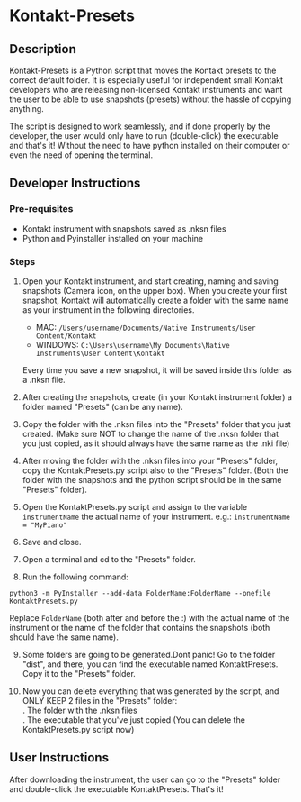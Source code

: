 # Kontakt-Presets

## Description

Kontakt-Presets is a Python script that moves the Kontakt presets to the correct default folder. It is especially useful for independent small Kontakt developers who are releasing non-licensed Kontakt instruments and want the user to be able to use snapshots (presets) without the hassle of copying anything.

The script is designed to work seamlessly, and if done properly by the developer, the user would only have to run (double-click) the executable and that's it! Without the need to have python installed on their computer or even the need of opening the terminal.

## Developer Instructions

### Pre-requisites
- Kontakt instrument with snapshots saved as .nksn files
- Python and Pyinstaller installed on your machine

### Steps
1. Open your Kontakt instrument, and start creating, naming and saving snapshots (Camera icon, on the upper box). When you create your first snapshot, Kontakt will automatically create a folder with the same name as your instrument in the following directories.
   - MAC: `/Users/username/Documents/Native Instruments/User Content/Kontakt`
   - WINDOWS: `C:\Users\username\My Documents\Native Instruments\User Content\Kontakt`

   Every time you save a new snapshot, it will be saved inside this folder as a .nksn file.

2. After creating the snapshots, create (in your Kontakt instrument folder) a folder named "Presets" (can be any name).

3. Copy the folder with the .nksn files into the "Presets" folder that you just created. (Make sure NOT to change the name of the .nksn folder that you just copied, as it should always have the same name as the .nki file)

4. After moving the folder with the .nksn files into your "Presets" folder, copy the KontaktPresets.py script also to the "Presets" folder. (Both the folder with the snapshots and the python script should be in the same "Presets" folder).

5. Open the KontaktPresets.py script and assign to the variable `instrumentName` the actual name of your instrument. e.g.: `instrumentName = "MyPiano"`

6. Save and close.

7. Open a terminal and cd to the "Presets" folder.

8. Run the following command:
```
python3 -m PyInstaller --add-data FolderName:FolderName --onefile KontaktPresets.py
```
   Replace `FolderName` (both after and before the :) with the actual name of the instrument or the name of the folder that contains the snapshots (both should have the same name).

9. Some folders are going to be generated.Dont panic! Go to the folder "dist", and there, you can find the executable named KontaktPresets. Copy it to the "Presets" folder.

10. Now you can delete everything that was generated by the script, and ONLY KEEP 2 files in the "Presets" folder:</br>
   . The folder with the .nksn files</br>
   . The executable that you've just copied (You can delete the KontaktPresets.py script now)</br>

## User Instructions

After downloading the instrument, the user can go to the "Presets" folder and double-click the executable KontaktPresets. That's it!
